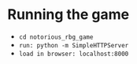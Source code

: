 # Running the game

* `cd notorious_rbg_game`
* `run: python -m SimpleHTTPServer`
* `load in browser: localhost:8000`
